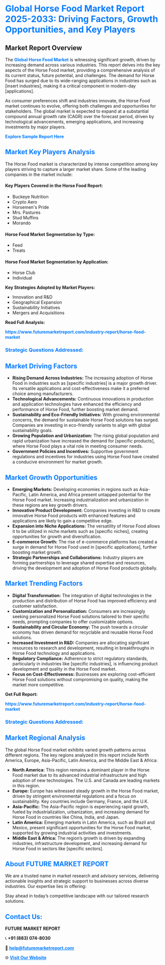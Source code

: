 <h1 style="color: #007BFF;">Global Horse Food Market Report 2025-2033: Driving Factors, Growth Opportunities, and Key Players</h1>

<section id="overview">
<h2>Market Report Overview</h2>
<p>The <a href="https://www.futuremarketreport.com/industry-report/horse-food-market" style="color: #007BFF; text-decoration: none;"><strong>Global Horse Food Market</strong></a> is witnessing significant growth, driven by increasing demand across various industries. This report delves into the key aspects of the Horse Food market, providing a comprehensive analysis of its current status, future potential, and challenges. The demand for Horse Food has surged due to its wide-ranging applications in industries such as [insert industries], making it a critical component in modern-day [applications].</p>
<p>As consumer preferences shift and industries innovate, the Horse Food market continues to evolve, offering both challenges and opportunities for stakeholders. The global market is expected to expand at a substantial compound annual growth rate (CAGR) over the forecast period, driven by technological advancements, emerging applications, and increasing investments by major players.</p>
</section>

<section id="overview">
<p><a href="https://www.futuremarketreport.com/request-sample/reportId=84592" style="color: #007BFF; text-decoration: none;"><strong>Explore Sample Report Here</strong></a></p>
</section>

<section id="key-players">
<h2 style="color: #007BFF;">Market Key Players Analysis</h2>
<p>The Horse Food market is characterized by intense competition among key players striving to capture a larger market share. Some of the leading companies in the market include:</p>
<h4>Key Players Covered in the Horse Food Report:</h4>
<ul><li>Buckeye Nutrition</li><li>Crypto Aero</li><li>Horsemen&#039;s Pride</li><li>Mrs. Pastures</li><li>Stud Muffins</li><li>Morando</li></ul>
<h4>Horse Food Market Segmentation by Type:</h4>
<ul><li>Feed</li><li>Treats</li></ul>

<h4>Horse Food Market Segmentation by Application:</h4>
<ul><li>Horse Club</li><li>Individual</li></ul>
<p><strong>Key Strategies Adopted by Market Players:</strong></p>
<ul>
<li>Innovation and R&D</li>
<li>Geographical Expansion</li>
<li>Sustainability Initiatives</li>
<li>Mergers and Acquisitions</li>
</ul>
</section>

<section>
<p><strong>Read Full Analysis: </strong></p><a href="https://www.futuremarketreport.com/industry-report/horse-food-market" style="color: #007BFF; text-decoration: none;"><strong>https://www.futuremarketreport.com/industry-report/horse-food-market</strong></a>
<h3 style="color: #007BFF;">Strategic Questions Addressed:</h3>
</section>

<section id="driving-factors">
<h2 style="color: #007BFF;">Market Driving Factors</h2>
<ul>
<li><strong>Rising Demand Across Industries:</strong> The increasing adoption of Horse Food in industries such as [specific industries] is a major growth driver. Its versatile applications and cost-effectiveness make it a preferred choice among manufacturers.</li>
<li><strong>Technological Advancements:</strong> Continuous innovations in production and application technologies have enhanced the efficiency and performance of Horse Food, further boosting market demand.</li>
<li><strong>Sustainability and Eco-Friendly Initiatives:</strong> With growing environmental concerns, the demand for sustainable Horse Food solutions has surged. Companies are investing in eco-friendly variants to align with global sustainability goals.</li>
<li><strong>Growing Population and Urbanization:</strong> The rising global population and rapid urbanization have increased the demand for [specific products], where Horse Food plays a vital role in meeting consumer needs.</li>
<li><strong>Government Policies and Incentives:</strong> Supportive government regulations and incentives for industries using Horse Food have created a conducive environment for market growth.</li>
</ul>
</section>

<section id="growth-opportunities">
<h2 style="color: #007BFF;">Market Growth Opportunities</h2>
<ul>
<li><strong>Emerging Markets:</strong> Developing economies in regions such as Asia-Pacific, Latin America, and Africa present untapped potential for the Horse Food market. Increasing industrialization and urbanization in these regions are key growth drivers.</li>
<li><strong>Innovative Product Development:</strong> Companies investing in R&D to create innovative Horse Food products with enhanced features and applications are likely to gain a competitive edge.</li>
<li><strong>Expansion into Niche Applications:</strong> The versatility of Horse Food allows it to be utilized in niche markets such as [specific niches], creating opportunities for growth and diversification.</li>
<li><strong>E-commerce Growth:</strong> The rise of e-commerce platforms has created a surge in demand for Horse Food used in [specific applications], further boosting market growth.</li>
<li><strong>Strategic Partnerships and Collaborations:</strong> Industry players are forming partnerships to leverage shared expertise and resources, driving the development and adoption of Horse Food products globally.</li>
</ul>
</section>

<section id="trending-factors">
<h2 style="color: #007BFF;">Market Trending Factors</h2>
<ul>
<li><strong>Digital Transformation:</strong> The integration of digital technologies in the production and distribution of Horse Food has improved efficiency and customer satisfaction.</li>
<li><strong>Customization and Personalization:</strong> Consumers are increasingly seeking personalized Horse Food solutions tailored to their specific needs, prompting companies to offer customizable options.</li>
<li><strong>Sustainability and Circular Economy:</strong> The push towards a circular economy has driven demand for recyclable and reusable Horse Food solutions.</li>
<li><strong>Increased Investment in R&D:</strong> Companies are allocating significant resources to research and development, resulting in breakthroughs in Horse Food technology and applications.</li>
<li><strong>Regulatory Compliance:</strong> Adherence to strict regulatory standards, particularly in industries like [specific industries], is influencing product development and quality in the Horse Food market.</li>
<li><strong>Focus on Cost-Effectiveness:</strong> Businesses are exploring cost-efficient Horse Food solutions without compromising on quality, making the market more competitive.</li>
</ul>
</section>

<section>
<p><strong>Get Full Report: </strong></p><a href="https://www.futuremarketreport.com/industry-report/horse-food-market" style="color: #007BFF; text-decoration: none;"><strong>https://www.futuremarketreport.com/industry-report/horse-food-market</strong></a>
<h3 style="color: #007BFF;">Strategic Questions Addressed:</h3>
</section>


<section id="regional-analysis">
<h2 style="color: #007BFF;">Market Regional Analysis</h2>
<p>The global Horse Food market exhibits varied growth patterns across different regions. The key regions analyzed in this report include North America, Europe, Asia-Pacific, Latin America, and the Middle East & Africa:</p>
<ul>
<li><strong>North America:</strong> This region remains a dominant player in the Horse Food market due to its advanced industrial infrastructure and high adoption of new technologies. The U.S. and Canada are leading markets in this region.</li>
<li><strong>Europe:</strong> Europe has witnessed steady growth in the Horse Food market, driven by stringent environmental regulations and a focus on sustainability. Key countries include Germany, France, and the U.K.</li>
<li><strong>Asia-Pacific:</strong> The Asia-Pacific region is experiencing rapid growth, fueled by industrialization, urbanization, and increasing demand for Horse Food in countries like China, India, and Japan.</li>
<li><strong>Latin America:</strong> Emerging markets in Latin America, such as Brazil and Mexico, present significant opportunities for the Horse Food market, supported by growing industrial activities and investments.</li>
<li><strong>Middle East & Africa:</strong> The region’s growth is driven by expanding industries, infrastructure development, and increasing demand for Horse Food in sectors like [specific sectors].</li>
</ul>
</section>

<footer>
<h2 style="color: #007BFF;">About FUTURE MARKET REPORT</h2>
<p>We are a trusted name in market research and advisory services, delivering actionable insights and strategic support to businesses across diverse industries. Our expertise lies in offering:</p>

<p>Stay ahead in today’s competitive landscape with our tailored research solutions.</p>

<h2 style="color: #007BFF;">Contact Us:</h2>
<p><strong>FUTURE MARKET REPORT</strong></p>
<p>📞 <strong>+91 (883) 074-8030</strong></p>
<p>📧 <strong><a href="mailto:help@futuremarketreport.com" style="color: #007BFF;">help@futuremarketreport.com</a></strong></p>
<p>🌐 <strong><a href="https://www.futuremarketreport.com/" style="color: #007BFF;">Visit Our Website</a></strong></p>
</footer>
